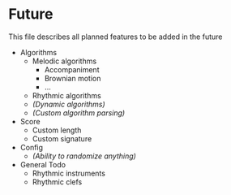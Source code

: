 # Future
This file describes all planned features to be added in the future

- Algorithms
    - Melodic algorithms
        - Accompaniment
        - Brownian motion
        - ...
    - Rhythmic algorithms
    - _(Dynamic algorithms)_
    - _(Custom algorithm parsing)_
- Score
    - Custom length
    - Custom signature
- Config
    - _(Ability to randomize anything)_
- General Todo
    - Rhythmic instruments
    - Rhythmic clefs
